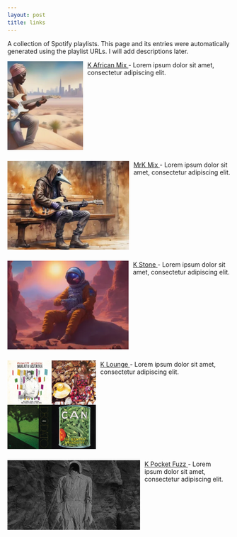 ```yaml
---
layout: post
title: links
---
```


A collection of Spotify playlists. This page and its entries were automatically generated using the playlist URLs. I will add descriptions later.

<div style="float: left; clear: left; height: 225px; display: block;">
<a href="https://open.spotify.com/playlist/5IPCmzI4LZ6JkF1UXPNMeY">
  <img src="/assets/images/KAfricanMix.png" alt="K African Mix thumbnail" style="float: left; clear: left; margin-right: 10px; max-height: 200px; width: auto;"/>
  K African Mix
</a> - Lorem ipsum dolor sit amet, consectetur adipiscing elit.
</div>

<div style="float: left; clear: left; height: 225px; display: block;">
<a href="https://open.spotify.com/playlist/13ahX5FXGbRZeVJ6Ohek4T?si=YuS36vnFQRKwKGD_UNUtQQ">
  <img src="/assets/images/MrKMix.png" alt="MrK Mix thumbnail" style="float: left; clear: left; margin-right: 10px; max-height: 200px; width: auto;"/>
  MrK Mix
</a> - Lorem ipsum dolor sit amet, consectetur adipiscing elit.
</div>

<div style="float: left; clear: left; height: 225px; display: block;">
<a href="https://open.spotify.com/playlist/6sI29QfV7Y4E6lK8WIn81b">
  <img src="/assets/images/KStone.png" alt="K Stone thumbnail" style="float: left; clear: left; margin-right: 10px; max-height: 200px; width: auto;"/>
  K Stone
</a> - Lorem ipsum dolor sit amet, consectetur adipiscing elit.
</div>

<div style="float: left; clear: left; height: 225px; display: block;">
<a href="https://open.spotify.com/playlist/3LL4KtMaku3ZJCvCocwrtA">
  <img src="/assets/images/KLounge.png" alt="K Lounge thumbnail" style="float: left; clear: left; margin-right: 10px; max-height: 200px; width: auto;"/>
  K Lounge
</a> - Lorem ipsum dolor sit amet, consectetur adipiscing elit.
</div>

<div style="float: left; clear: left; height: 225px; display: block;">
<a href="https://open.spotify.com/playlist/4St58heOdVaFDgdolBxCwW">
  <img src="/assets/images/KPocketFuzz.png" alt="K Pocket Fuzz thumbnail" style="float: left; clear: left; margin-right: 10px; max-height: 200px; width: auto;"/>
  K Pocket Fuzz
</a> - Lorem ipsum dolor sit amet, consectetur adipiscing elit.
</div>

<div style="clear: both;"></div>